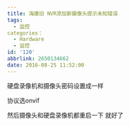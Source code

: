 ```yaml
---
title: 海康旧 NVR添加新摄像头提示未知错误
tags:
  - 监控
categories：
  - Hardware
  - 监控
id: '120'
abbrlink: 2650134662
date: 2016-08-25 11:52:00
---
```


硬盘录像机和摄像头密码设置成一样 

协议选onvif 

然后摄像头和硬盘录像机都重启一下 就好了